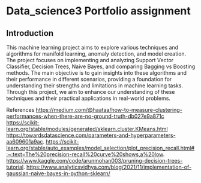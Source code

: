 # Data_science3 Portfolio assignment 

## Introduction
This machine learning project aims to explore various techniques and algorithms for manifold learning, anomaly detection, 
and model creation. The project focuses on implementing and analyzing Support Vector Classifier, Decision Trees, Naive Bayes, 
and comparing Bagging vs Boosting methods. The main objective is to gain insights into these algorithms and their performance in different scenarios,
providing a foundation for understanding their strengths and limitations in machine learning tasks.
Through this project, we aim to enhance our understanding of these techniques and their practical applications in real-world problems.

References
https://medium.com/@haataa/how-to-measure-clustering-performances-when-there-are-no-ground-truth-db027e9a871c
https://scikit-learn.org/stable/modules/generated/sklearn.cluster.KMeans.html
https://towardsdatascience.com/parameters-and-hyperparameters-aa609601a9ac.
https://scikit-learn.org/stable/auto_examples/model_selection/plot_precision_recall.html#:~:text=The%20precision-recall%20curve%20shows,a%20low.
https://www.kaggle.com/code/arunmohan003/pruning-decision-trees-tutorial.
https://www.analyticsvidhya.com/blog/2021/11/implementation-of-gaussian-naive-bayes-in-python-sklearn/


